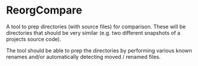 ReorgCompare
============

A tool to prep directories (with source files) for comparison.  These will be
directories that should be very similar (e.g. two different snapshots of a
projects source code).  

The tool should be able to prep the directories by performing various known
renames and/or automatically detecting moved / renamed files.
